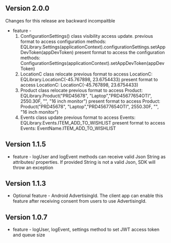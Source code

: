 ## Version 2.0.0
Changes for this release are backward incompaitble
 * feature - 
    1. ConfigurationSettings() class visibility access update. 
    previous format to access configuration methods: EQLibrary.Settings(applicationContext).configurationSettings.setAppDevToken(appDevToken)
    present format to access the  configuration methods: ConfigurationSettings(applicationContext).setAppDevToken(appDevToken)
    1. LocationC class relocate
    previous format to access LocationC: EQLibrary.LocationC(-45.767898, 23.6754433)
    present format to access LocationC: LocationC(-45.767898, 23.6754433)
    1. Product class relocate
    previous format to access Product: EQLibrary.Product("PRD45678", "Laptop","PRD45677654OTI", 2550.30F, "", "16 inch monitor")
    present format to access Product: Product("PRD45678", "Laptop","PRD45677654OTI", 2550.30F, "", "16 inch monitor")
    1. Events class update
    previous format to access Events: EQLibrary.Events.ITEM_ADD_TO_WISHLIST
    present format to access Events:  EventName.ITEM_ADD_TO_WISHLIST
                
## Version 1.1.5
 * feature - logUser and logEvent methods can receive valid Json String as attributes/ properties. If provided String is not a valid Json, SDK will throw an exception  

## Version 1.1.3
 * Optional feature - Android AdvertisingId. The client app can enable this feature after receiving consent from users to use AdvertisingId.

## Version 1.0.7
 * feature - logUser, logEvent, settings method to set JWT access token and queue size

